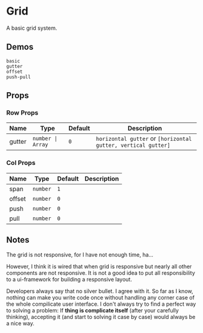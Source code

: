 # Grid
<!--single-column-->
A basic grid system. 

## Demos
```demo
basic
gutter
offset
push-pull
```
## Props
### Row Props
|Name|Type|Default|Description|
|-|-|-|-|
|gutter|`number \| Array`| `0` | `horizontal gutter` or `[horizontal gutter, vertical gutter]`|

### Col Props
|Name|Type|Default|Description|
|-|-|-|-|
|span|`number`|`1`||
|offset|`number`|`0`||
|push|`number`|`0`||
|pull|`number`|`0`||

## Notes
The grid is not responsive, for I have not enough time, ha...

However, I think it is wired that when grid is responsive but nearly all other components are not responsive. It is not a good idea to put all responsibility to a ui-framework for building a responsive layout.

Developers always say that no silver bullet. I agree with it. So far as I know, nothing can make you write code once without handling any corner case of the whole compilicate user interface. I don't always try to find a perfect way to solving a problem: If **thing is complicate itself** (after your carefully thinking), accepting it (and start to solving it case by case) would always be a nice way.